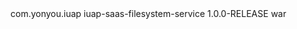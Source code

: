<dependency>
  <groupId>com.yonyou.iuap</groupId>
  <artifactId>iuap-saas-filesystem-service</artifactId>
  <version>1.0.0-RELEASE</version>
  <type>war</type>
</dependency>
